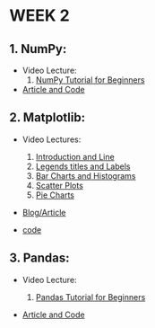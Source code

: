 # WEEK 2
## 1. NumPy:
  * Video Lecture:
      1. [NumPy Tutorial for Beginners](https://www.youtube.com/watch?v=QUT1VHiLmmI)
  * [Article and Code]()
  
  


## 2. Matplotlib:
  * Video Lectures: 
       1. [Introduction and Line](https://www.youtube.com/watch?v=q7Bo_J8x_dw&list=PLQVvvaa0QuDfefDfXb9Yf0la1fPDKluPF)
       2. [Legends titles and Labels](https://www.youtube.com/watch?v=aCULcv_IQYw&list=PLQVvvaa0QuDfefDfXb9Yf0la1fPDKluPF&index=2)
       3. [Bar Charts and Histograms](https://www.youtube.com/watch?v=ZyTO4SwhSeE&list=PLQVvvaa0QuDfefDfXb9Yf0la1fPDKluPF&index=3)
       4. [Scatter Plots](https://www.youtube.com/watch?v=WbTOutpwPHs&list=PLQVvvaa0QuDfefDfXb9Yf0la1fPDKluPF&index=4)
       5. [Pie Charts](https://www.youtube.com/watch?v=Oh2Dkkswy30&list=PLQVvvaa0QuDfefDfXb9Yf0la1fPDKluPF&index=6)
       
   * [Blog/Article](https://towardsdatascience.com/matplotlib-tutorial-learn-basics-of-pythons-powerful-plotting-library-b5d1b8f67596)
   *  [code]()
   
   
## 3. Pandas:
  * Video Lecture:
      1. [Pandas Tutorial for Beginners](https://www.youtube.com/watch?v=B42n3Pc-N2A)
      
  * [Article and Code]()

